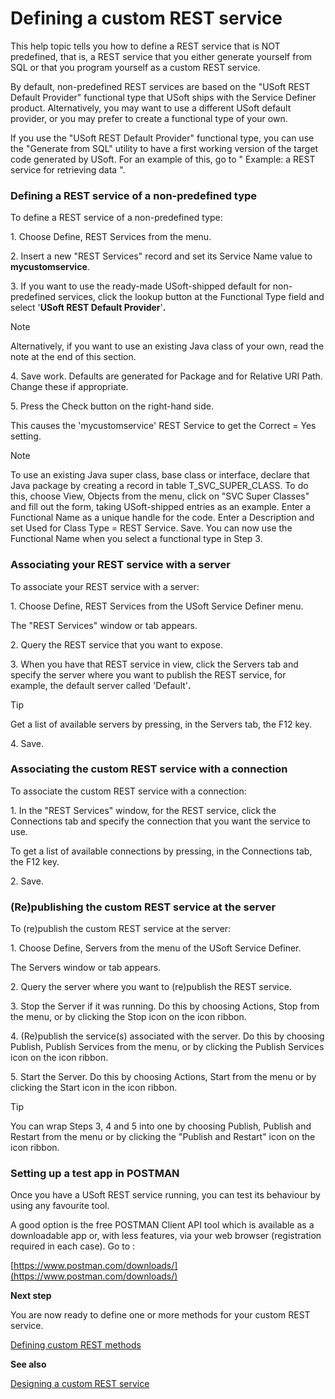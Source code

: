 # Defining a custom REST service

This help topic tells you how to define a REST service that is NOT predefined, that is, a REST service that you either generate yourself from SQL or that you program yourself as a custom REST service.

By default, non-predefined REST services are based on the "USoft REST Default Provider" functional type that USoft ships with the Service Definer product. Alternatively, you may want to use a different USoft default provider, or you may prefer to create a functional type of your own.

If you use the "USoft REST Default Provider" functional type, you can use the "Generate from SQL" utility to have a first working version of the target code generated by USoft. For an example of this, go to " Example: a REST service for retrieving data ".

### Defining a REST service of a non-predefined type

To define a REST service of a non-predefined type:

1. Choose Define, REST Services from the menu.

2. Insert a new "REST Services" record and set its Service Name value to **mycustomservice**.

3. If you want to use the ready-made USoft-shipped default for non-predefined services, click the lookup button at the Functional Type field and select '**USoft REST Default Provider**'**.**

> [!NOTE]
> Alternatively, if you want to use an existing Java class of your own, read the note at the end of this section.

4. Save work. Defaults are generated for Package and for Relative URI Path. Change these if appropriate.

5. Press the Check button on the right-hand side.

This causes the 'mycustomservice' REST Service to get the Correct = Yes setting.

> [!NOTE]
> To use an existing Java super class, base class or interface, declare that Java package by creating a record in table T_SVC_SUPER_CLASS. To do this, choose View, Objects from the menu, click on "SVC Super Classes" and fill out the form, taking USoft-shipped entries as an example. Enter a Functional Name as a unique handle for the code. Enter a Description and set Used for Class Type = REST Service. Save. You can now use the Functional Name when you select a functional type in Step 3.

### Associating your REST service with a server

To associate your REST service with a server:

1. Choose Define, REST Services from the USoft Service Definer menu.

The "REST Services" window or tab appears.

2. Query the REST service that you want to expose.

3. When you have that REST service in view, click the Servers tab and specify the server where you want to publish the REST service, for example, the default server called 'Default'**.**

> [!TIP]
> Get a list of available servers by pressing, in the Servers tab, the F12 key.

4. Save.

### Associating the custom REST service with a connection

To associate the custom REST service with a connection:

1. In the "REST Services" window, for the REST service, click the Connections tab and specify the connection that you want the service to use.

To get a list of available connections by pressing, in the Connections tab, the F12 key.

2. Save.

### (Re)publishing the custom REST service at the server

To (re)publish the custom REST service at the server:

1. Choose Define, Servers from the menu of the USoft Service Definer.

The Servers window or tab appears.

2. Query the server where you want to (re)publish the REST service.

3. Stop the Server if it was running. Do this by choosing Actions, Stop from the menu, or by clicking the Stop icon on the icon ribbon.

4. (Re)publish the service(s) associated with the server. Do this by choosing Publish, Publish Services from the menu, or by clicking the Publish Services icon on the icon ribbon.

5. Start the Server. Do this by choosing Actions, Start from the menu or by clicking the Start icon in the icon ribbon.

> [!TIP]
> You can wrap Steps 3, 4 and 5 into one by choosing Publish, Publish and Restart from the menu or by clicking the "Publish and Restart" icon on the icon ribbon.

### Setting up a test app in POSTMAN

Once you have a USoft REST service running, you can test its behaviour by using any favourite tool.

A good option is the free POSTMAN Client API tool which is available as a downloadable app or, with less features, via your web browser (registration required in each case). Go to :

[https://www.postman.com/downloads/](https://www.postman.com/downloads/)

**Next step**

You are now ready to define one or more methods for your custom REST service.

[Defining custom REST methods](/docs/Services/Custom%20REST%20services/Defining%20custom%20REST%20methods.md)

**See also**

[Designing a custom REST service](/docs/Services/Custom%20REST%20services/Designing%20a%20custom%20REST%20service.md)